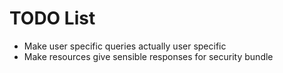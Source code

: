 
# TODO List

* Make user specific queries actually user specific
* Make resources give sensible responses for security bundle